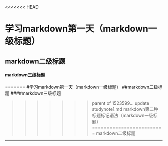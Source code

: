 <<<<<<< HEAD
# 学习markdown第一天（markdown一级标题）<br>
## markdown二级标题<br>
#### markdown三级标题<br>

=======
#学习markdown第一天（markdown一级标题）
##markdown二级标题
####markdown三级标题
>>>>>>> parent of 1523599... update studynote1.md
markdown第二种标题标记语法（markdown一级标题）
=========================
markdown二级标题
----------------
